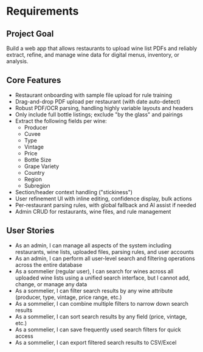 # Requirements

## Project Goal
Build a web app that allows restaurants to upload wine list PDFs and reliably extract, refine, and manage wine data for digital menus, inventory, or analysis.

## Core Features
- Restaurant onboarding with sample file upload for rule training
- Drag-and-drop PDF upload per restaurant (with date auto-detect)
- Robust PDF/OCR parsing, handling highly variable layouts and headers
- Only include full bottle listings; exclude "by the glass" and pairings
- Extract the following fields per wine:
    - Producer
    - Cuvee
    - Type
    - Vintage
    - Price
    - Bottle Size
    - Grape Variety
    - Country
    - Region
    - Subregion
- Section/header context handling ("stickiness")
- User refinement UI with inline editing, confidence display, bulk actions
- Per-restaurant parsing rules, with global fallback and AI assist if needed
- Admin CRUD for restaurants, wine files, and rule management

## User Stories
- As an admin, I can manage all aspects of the system including restaurants, wine lists, uploaded files, parsing rules, and user accounts
- As an admin, I can perform all user-level search and filtering operations across the entire database
- As a sommelier (regular user), I can search for wines across all uploaded wine lists using a unified search interface, but I cannot add, change, or manage any data
- As a sommelier, I can filter search results by any wine attribute (producer, type, vintage, price range, etc.)
- As a sommelier, I can combine multiple filters to narrow down search results
- As a sommelier, I can sort search results by any field (price, vintage, etc.)
- As a sommelier, I can save frequently used search filters for quick access
- As a sommelier, I can export filtered search results to CSV/Excel

